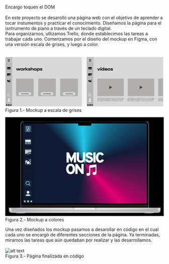 <br>
<br>
Encargo toquen el DOM
<br>
<br>
En este proyecto se desarolló una página web con el objetivo de aprender a tocar instumentos y practicar el conocimiento.
Diseñamos la página para el isntrumento de piano a través de un teclado digital.
<br>
Para organizarnos, utlizamos Trello, donde establecimos las tareas a trabajar cada uno. Comenzamos por el diseño del mockup en Figma, 
con una versión escala de grises, y luego a color. 
<br>
<br>

![alt text](https://github.com/adriansunye/tocarElDOM/blob/final/media/mockup/Mockup.png?raw=true)
<br>
Figura 1.- Mockup a escala de grises
<br>

![alt text](https://github.com/adriansunye/tocarElDOM/blob/final/media/mockup/Mockup1.png?raw=true)
<br>
Figura 2.- Mockup a colores
<br>

Una vez diseñados los mockup pasamos a desarollar en código en el cual cada uno se encargó de 
diferentes secciones de la página. Ya terminadas, miramos las tareas que aún quedaban por realizar y las desarrollamos.
<br>
<br>
![alt text](https://github.com/adriansunye/tocarElDOM/blob/final/media/mockup/P%C3%A1gina%201.png)
<br>
Figura 3.- Página finalizada en código
<br>
